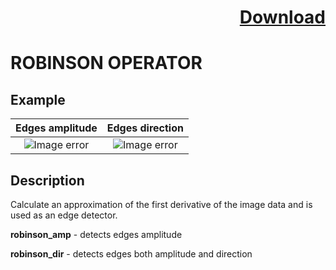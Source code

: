 # <p align="right"><a class="github-button" aria-label="Download ntkme/github-buttons on GitHub" href="https://github.com/Balluff-BVS/TestScripts/raw/master/Filters/Edges/edges_filters.zip" data-icon="octicon-cloud-download">Download</a></p>


ROBINSON OPERATOR
==========

## Example

Edges amplitude             | Edges direction
:-------------------------:|:-------------------------:
![Image error](https://github.com/Balluff-BVS/TestScripts/blob/master/Filters/Edges/Robinson/robinson_amp.png?raw=true)  |  ![Image error](https://github.com/Balluff-BVS/TestScripts/blob/master/Filters/Edges/Robinson/robinson_dir.png?raw=true)

Description
----------

Calculate an approximation of the first derivative of the image data and is used as an edge detector.

**robinson_amp** - detects edges amplitude

**robinson_dir** - detects edges both amplitude and direction
